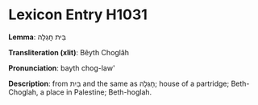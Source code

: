 # Lexicon Entry H1031

**Lemma**: בֵּית חׇגְלָה

**Transliteration (xlit)**: Bêyth Choglâh

**Pronunciation**: bayth chog-law'

**Description**:
from בַּיִת and the same as חׇגְלָה; house of a partridge; Beth-Choglah, a place in Palestine; Beth-hoglah.
